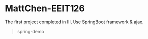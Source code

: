 # MattChen-EEIT126
The first project completed in III,
Use SpringBoot framework & ajax.

>spring-demo



